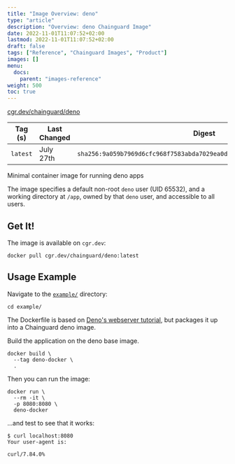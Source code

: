 ```yaml
---
title: "Image Overview: deno"
type: "article"
description: "Overview: deno Chainguard Image"
date: 2022-11-01T11:07:52+02:00
lastmod: 2022-11-01T11:07:52+02:00
draft: false
tags: ["Reference", "Chainguard Images", "Product"]
images: []
menu:
  docs:
    parent: "images-reference"
weight: 500
toc: true
---
```


[cgr.dev/chainguard/deno](https://github.com/chainguard-images/images/tree/main/images/deno)

| Tag (s)   | Last Changed | Digest                                                                    |
|-----------|--------------|---------------------------------------------------------------------------|
|  `latest` | July 27th    | `sha256:9a059b7969d6cfc968f7583abda7029ea0d5001e8d6330a467ef1cfdf20c8fae` |



Minimal container image for running deno apps

The image specifies a default non-root `deno` user (UID 65532), and a working directory at `/app`, owned by that `deno` user, and accessible to all users.

## Get It!

The image is available on `cgr.dev`:

```
docker pull cgr.dev/chainguard/deno:latest
```

## Usage Example

Navigate to the [`example/`](https://github.com/chainguard-images/images/tree/main/images/deno/example) directory:

```
cd example/
```

The Dockerfile is based on [Deno's webserver tutorial](https://deno.land/manual@v1.28.3/examples/http_server), but packages it up into a Chainguard deno image.

Build the application on the deno base image.

```
docker build \
  --tag deno-docker \
  .
```

Then you can run the image:

```
docker run \
  --rm -it \
  -p 8080:8080 \
  deno-docker
```

...and test to see that it works:

```
$ curl localhost:8080
Your user-agent is:

curl/7.84.0%
```

